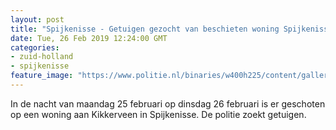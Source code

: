 ```yaml
---
layout: post
title: "Spijkenisse - Getuigen gezocht van beschieten woning Spijkenisse"
date: Tue, 26 Feb 2019 12:24:00 GMT
categories: 
- zuid-holland 
- spijkenisse 
feature_image: "https://www.politie.nl/binaries/w400h225/content/gallery/politie/stockfotos/infra-en-voertuigen/noodhulp-auto.jpg"
---
```


In de nacht van maandag 25 februari op dinsdag 26 februari is er geschoten op een woning aan Kikkerveen in Spijkenisse. De politie zoekt getuigen.
